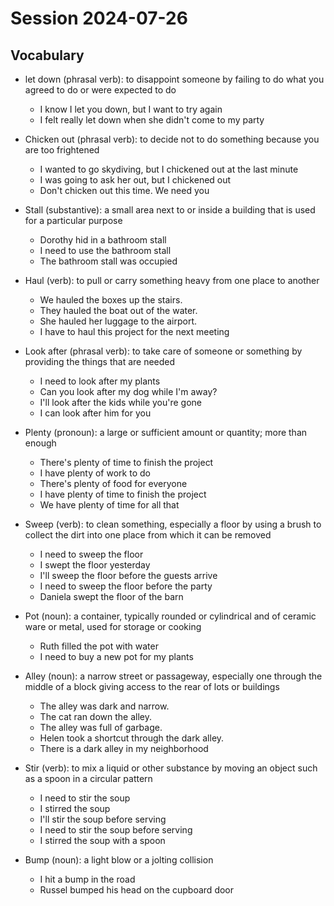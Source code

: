 # Session 2024-07-26

## Vocabulary

- let down (phrasal verb): to disappoint someone by failing to do what you agreed to do or were expected to do

  - I know I let you down, but I want to try again
  - I felt really let down when she didn't come to my party

- Chicken out (phrasal verb): to decide not to do something because you are too frightened

  - I wanted to go skydiving, but I chickened out at the last minute
  - I was going to ask her out, but I chickened out
  - Don't chicken out this time. We need you

- Stall (substantive): a small area next to or inside a building that is used for a particular purpose

  - Dorothy hid in a bathroom stall
  - I need to use the bathroom stall
  - The bathroom stall was occupied

- Haul (verb): to pull or carry something heavy from one place to another

  - We hauled the boxes up the stairs.
  - They hauled the boat out of the water.
  - She hauled her luggage to the airport.
  - I have to haul this project for the next meeting

- Look after (phrasal verb): to take care of someone or something by providing the things that are needed

  - I need to look after my plants
  - Can you look after my dog while I'm away?
  - I'll look after the kids while you're gone
  - I can look after him for you

- Plenty (pronoun): a large or sufficient amount or quantity; more than enough

  - There's plenty of time to finish the project
  - I have plenty of work to do
  - There's plenty of food for everyone
  - I have plenty of time to finish the project
  - We have plenty of time for all that

- Sweep (verb): to clean something, especially a floor by using a brush to collect the dirt into one place from which it can be removed

  - I need to sweep the floor
  - I swept the floor yesterday
  - I'll sweep the floor before the guests arrive
  - I need to sweep the floor before the party
  - Daniela swept the floor of the barn

- Pot (noun): a container, typically rounded or cylindrical and of ceramic ware or metal, used for storage or cooking

  - Ruth filled the pot with water
  - I need to buy a new pot for my plants

- Alley (noun): a narrow street or passageway, especially one through the middle of a block giving access to the rear of lots or buildings

  - The alley was dark and narrow.
  - The cat ran down the alley.
  - The alley was full of garbage.
  - Helen took a shortcut through the dark alley.
  - There is a dark alley in my neighborhood

- Stir (verb): to mix a liquid or other substance by moving an object such as a spoon in a circular pattern

  - I need to stir the soup
  - I stirred the soup
  - I'll stir the soup before serving
  - I need to stir the soup before serving
  - I stirred the soup with a spoon

- Bump (noun): a light blow or a jolting collision

  - I hit a bump in the road
  - Russel bumped his head on the cupboard door
